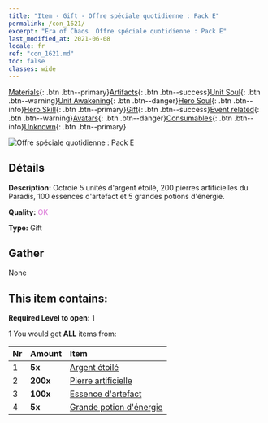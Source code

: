 ```yaml
---
title: "Item - Gift - Offre spéciale quotidienne : Pack E"
permalink: /con_1621/
excerpt: "Era of Chaos  Offre spéciale quotidienne : Pack E"
last_modified_at: 2021-06-08
locale: fr
ref: "con_1621.md"
toc: false
classes: wide
---
```

 [Materials](/ItemsFR/){: .btn .btn--primary}[Artifacts](/ItemsFR/Artifacts/){: .btn .btn--success}[Unit Soul](/ItemsFR/UnitSoul/){: .btn .btn--warning}[Unit Awakening](/ItemsFR/UnitAwakening/){: .btn .btn--danger}[Hero Soul](/ItemsFR/HeroSoul/){: .btn .btn--info}[Hero Skill](/ItemsFR/HeroSkill/){: .btn .btn--primary}[Gift](/ItemsFR/Gift/){: .btn .btn--success}[Event related](/ItemsFR/Events/){: .btn .btn--warning}[Avatars](/ItemsFR/Avatars/){: .btn .btn--danger}[Consumables](/ItemsFR/Consumables/){: .btn .btn--info}[Unknown](/ItemsFR/Unknown/){: .btn .btn--primary}

 ![Offre spéciale quotidienne : Pack E](/images/t/i_907237.png)

## Détails
 **Description:** Octroie 5 unités d'argent étoilé, 200 pierres artificielles du Paradis, 100 essences d'artefact et 5 grandes potions d'énergie.

 **Quality:** <span style="color: #DA70D6">OK</span>

 **Type:** Gift

## Gather

  None

## This item contains:

 **Required Level to open:** 1

 1 You would get **ALL** items  from:

  | Nr | Amount |     Item    |
  |:---|:-------|:------------|
  | 1 |  **5x** | [Argent étoilé](/ItemsFR/con_969/) |  | 
  | 2 |  **200x** | [Pierre artificielle](/ItemsFR/art_188/) |  | 
  | 3 |  **100x** | [Essence d'artefact](/ItemsFR/con_905/) |  | 
  | 4 |  **5x** | [Grande potion d'énergie](/ItemsFR/con_706/) |  | 

